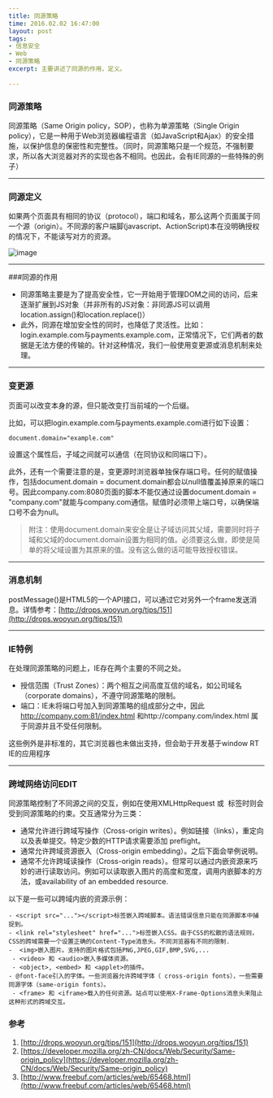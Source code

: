```yaml
---
title: 同源策略
time: 2016.02.02 16:47:00
layout: post
tags:
- 信息安全
- Web
- 同源策略
excerpt: 主要讲述了同源的作用，定义。
    
---
```

### 同源策略
同源策略（Same Origin policy，SOP），也称为单源策略（Single Origin policy），它是一种用于Web浏览器编程语言（如JavaScript和Ajax）的安全措施，以保护信息的保密性和完整性。（同时，同源策略只是一个规范，不强制要求，所以各大浏览器对齐的实现也各不相同。也因此，会有IE同源的一些特殊的例子）

---
### 同源定义
如果两个页面具有相同的协议（protocol），端口和域名，那么这两个页面属于同一个源（origin）。不同源的客户端脚(javascript、ActionScript)本在没明确授权的情况下，不能读写对方的资源。

![image](http://momomoxiaoxi.com/img/post/origin/1.png)

---
###同源的作用
 - 同源策略主要是为了提高安全性，它一开始用于管理DOM之间的访问，后来逐渐扩展到JS对象（并非所有的JS对象：非同源JS可以调用location.assign()和location.replace()）
- 此外，同源在增加安全性的同时，也降低了灵活性。比如：login.example.com与payments.example.com，正常情况下，它们两者的数据是无法方便的传输的。针对这种情况，我们一般使用变更源或消息机制来处理。
 
---
### 变更源
页面可以改变本身的源，但只能改变打当前域的一个后缀。

比如，可以把login.example.com与payments.example.com进行如下设置：

	document.domain="example.com"
	
设置这个属性后，子域之间就可以通信（在同协议和同端口下）。

此外，还有一个需要注意的是，变更源时浏览器单独保存端口号。任何的赋值操作，包括document.domain = document.domain都会以null值覆盖掉原来的端口号。因此company.com:8080页面的脚本不能仅通过设置document.domain = "company.com"就能与company.com通信。赋值时必须带上端口号，以确保端口号不会为null。

>附注：使用document.domain来安全是让子域访问其父域，需要同时将子域和父域的document.domain设置为相同的值。必须要这么做，即使是简单的将父域设置为其原来的值。没有这么做的话可能导致授权错误。

---
### 消息机制

postMessage()是HTML5的一个API接口，可以通过它对另外一个frame发送消息。详情参考：[http://drops.wooyun.org/tips/151](http://drops.wooyun.org/tips/151)

---
### IE特例

在处理同源策略的问题上，IE存在两个主要的不同之处。

- 授信范围（Trust Zones）：两个相互之间高度互信的域名，如公司域名（corporate domains），不遵守同源策略的限制。
- 端口：IE未将端口号加入到同源策略的组成部分之中，因此 http://company.com:81/index.html 和http://company.com/index.html  属于同源并且不受任何限制。

这些例外是非标准的，其它浏览器也未做出支持，但会助于开发基于window RT IE的应用程序

---
### 跨域网络访问EDIT
同源策略控制了不同源之间的交互，例如在使用XMLHttpRequest 或 <img> 标签时则会受到同源策略的约束。交互通常分为三类：

- 通常允许进行跨域写操作（Cross-origin writes）。例如链接（links），重定向以及表单提交。特定少数的HTTP请求需要添加 preflight。
- 通常允许跨域资源嵌入（Cross-origin embedding）。之后下面会举例说明。
- 通常不允许跨域读操作（Cross-origin reads）。但常可以通过内嵌资源来巧妙的进行读取访问。例如可以读取嵌入图片的高度和宽度，调用内嵌脚本的方法，或availability of an embedded resource.

以下是一些可以跨域内嵌的资源示例：

```
- <script src="..."></script>标签嵌入跨域脚本。语法错误信息只能在同源脚本中捕捉到。
- <link rel="stylesheet" href="...">标签嵌入CSS。由于CSS的松散的语法规则，CSS的跨域需要一个设置正确的Content-Type消息头。不同浏览器有不同的限制.
-  <img>嵌入图片。支持的图片格式包括PNG,JPEG,GIF,BMP,SVG,...
 - <video> 和 <audio>嵌入多媒体资源。
 - <object>, <embed> 和 <applet>的插件。
- @font-face引入的字体。一些浏览器允许跨域字体（ cross-origin fonts），一些需要同源字体（same-origin fonts）。
 - <frame> 和 <iframe>载入的任何资源。站点可以使用X-Frame-Options消息头来阻止这种形式的跨域交互。
```


### 参考
1. [http://drops.wooyun.org/tips/151](http://drops.wooyun.org/tips/151)
2. [https://developer.mozilla.org/zh-CN/docs/Web/Security/Same-origin_policy](https://developer.mozilla.org/zh-CN/docs/Web/Security/Same-origin_policy)
3. [http://www.freebuf.com/articles/web/65468.html](http://www.freebuf.com/articles/web/65468.html)
